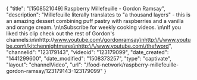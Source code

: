 {
    "title": "[1508521049] Raspberry Millefeuille - Gordon Ramsay",
    "description": "Millefeuille literally translates to \"a thousand layers\" - this is an amazing dessert combining puff pastry with raspberries and a vanilla and orange cream. \n\nSubscribe for weekly cooking videos. \n\nIf you liked this clip check out the rest of Gordon's channels:\n\nhttp:\/\/www.youtube.com\/gordonramsay\nhttp:\/\/www.youtube.com\/kitchennightmares\nhttp:\/\/www.youtube.com\/thefword",
    "channelid": "123179143",
    "videoid": "123179099",
    "date_created": "1441299600",
    "date_modified": "1508373257",
    "type": "captivate",
    "layout": "channelVideo",
    "url": "\/food-network\/raspberry-millefeuille-gordon-ramsay\/123179143-123179099"
}